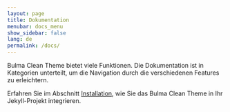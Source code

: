 ```yaml
---
layout: page
title: Dokumentation
menubar: docs_menu
show_sidebar: false
lang: de
permalink: /docs/
---
```


Bulma Clean Theme bietet viele Funktionen. Die Dokumentation ist in Kategorien unterteilt, um die Navigation durch die verschiedenen Features zu erleichtern.

Erfahren Sie im Abschnitt [Installation](/bulma-clean-theme/docs/getting-started/installation/), wie Sie das Bulma Clean Theme in Ihr Jekyll-Projekt integrieren.